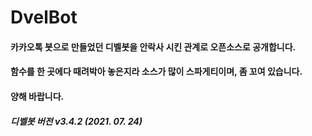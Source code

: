 # DvelBot
#### 카카오톡 봇으로 만들었던 디벨봇을 안락사 시킨 관계로 오픈소스로 공개합니다.
#### 함수를 한 곳에다 때려박아 놓은지라 소스가 많이 스파게티이며, 좀 꼬여 있습니다.
#### 양해 바랍니다.

##### 디벨봇 버전 v3.4.2 (2021. 07. 24)
